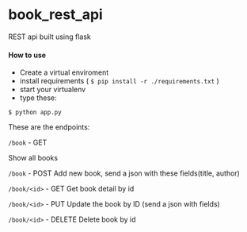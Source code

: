 # book_rest_api
REST api built using flask

#### How to use
- Create a virtual enviroment
- install requirements ( `$ pip install -r ./requirements.txt` )
- start your virtualenv 
- type these:

`$ python app.py`

These are the endpoints:

`/book`  - GET

Show all books

`/book`  - POST
Add new book, send a json with these fields(title, author)

`/book/<id>` - GET
Get book detail by id

`/book/<id>` - PUT
Update the book by ID (send a json with fields)

`/book/<id>` - DELETE
Delete book by id
